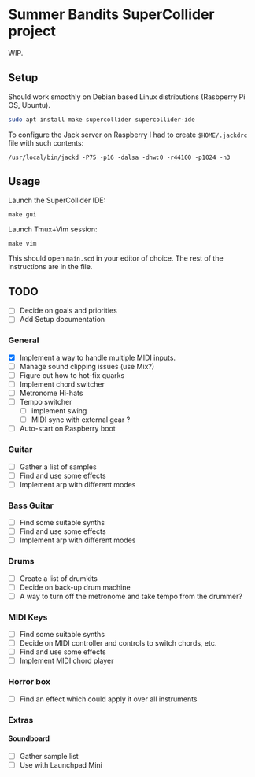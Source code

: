 # Summer Bandits SuperCollider project

WIP.

## Setup

Should work smoothly on Debian based Linux distributions (Rasbperry Pi OS, Ubuntu).

```bash
sudo apt install make supercollider supercollider-ide
```

To configure the Jack server on Raspberry I had to create `$HOME/.jackdrc` file with such contents:

```
/usr/local/bin/jackd -P75 -p16 -dalsa -dhw:0 -r44100 -p1024 -n3
```

## Usage

Launch the SuperCollider IDE:

```
make gui
```

Launch Tmux+Vim session:

```
make vim
```

This should open `main.scd` in your editor of choice. The rest of the instructions are in the file.

## TODO

- [ ] Decide on goals and priorities
- [ ] Add Setup documentation

### General

- [x] Implement a way to handle multiple MIDI inputs.
- [ ] Manage sound clipping issues (use Mix?)
- [ ] Figure out how to hot-fix quarks
- [ ] Implement chord switcher
- [ ] Metronome Hi-hats
- [ ] Tempo switcher
    - [ ] implement swing
    - [ ] MIDI sync with external gear ?
- [ ] Auto-start on Raspberry boot

### Guitar

- [ ] Gather a list of samples
- [ ] Find and use some effects
- [ ] Implement arp with different modes

### Bass Guitar

- [ ] Find some suitable synths
- [ ] Find and use some effects
- [ ] Implement arp with different modes

### Drums

- [ ] Create a list of drumkits
- [ ] Decide on back-up drum machine
- [ ] A way to turn off the metronome and take tempo from the drummer?

### MIDI Keys

- [ ] Find some suitable synths
- [ ] Decide on MIDI controller and controls to switch chords, etc.
- [ ] Find and use some effects
- [ ] Implement MIDI chord player

### Horror box

- [ ] Find an effect which could apply it over all instruments

### Extras

#### Soundboard

- [ ] Gather sample list
- [ ] Use with Launchpad Mini
